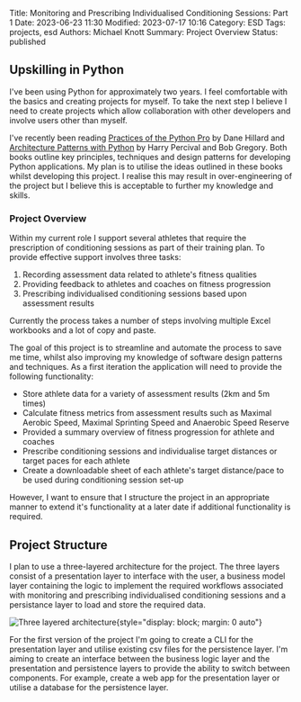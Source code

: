 Title: Monitoring and Prescribing Individualised Conditioning Sessions: Part 1
Date: 2023-06-23 11:30
Modified: 2023-07-17 10:16
Category: ESD
Tags: projects, esd
Authors: Michael Knott
Summary: Project Overview
Status: published

## Upskilling in Python
I've been using Python for approximately two years. I feel comfortable with the basics and creating projects for myself. To take the next step I believe I need to create projects which allow collaboration with other developers and involve users other than myself.

I've recently been reading [Practices of the Python Pro](https://thepythonpro.com/) by Dane Hillard and [Architecture Patterns with Python](https://www.cosmicpython.com/book/preface.html) by Harry Percival and Bob Gregory. Both books outline key principles, techniques and design patterns for developing Python applications. My plan is to utilise the ideas outlined in these books whilst developing this project. I realise this may result in over-engineering of the project but I believe this is acceptable to further my knowledge and skills.

### Project Overview
Within my current role I support several athletes that require the prescription of conditioning sessions as part of their training plan. To provide effective support involves three tasks:

1. Recording assessment data related to athlete's fitness qualities
2. Providing feedback to athletes and coaches on fitness progression
3. Prescribing individualised conditioning sessions based upon assessment results

Currently the process takes a number of steps involving multiple Excel workbooks and a lot of copy and paste.

The goal of this project is to streamline and automate the process to save me time, whilst also improving my knowledge of software design patterns and techniques. As a first iteration the application will need to provide the following functionality: 

+ Store athlete data for a variety of assessment results (2km and 5m times)
+ Calculate fitness metrics from assessment results such as Maximal Aerobic Speed, Maximal Sprinting Speed and Anaerobic Speed Reserve
+ Provided a summary overview of fitness progression for athlete and coaches
+ Prescribe conditioning sessions and individualise target distances or target paces for each athlete
+ Create a downloadable sheet of each athlete's target distance/pace to be used during conditioning session set-up

However, I want to ensure that I structure the project in an appropriate manner to extend it's functionality at a later date if additional functionality is required.

## Project Structure
I plan to use a three-layered architecture for the project. The three layers consist of a presentation layer to interface with the user, a business model layer containing the logic to implement the required workflows associated with monitoring and prescribing individualised conditioning sessions and a persistance layer to load and store the required data.

![Three layered architecture]({static}/images/three_layered_architecture.png "Three layered architecture"){style="display: block; margin: 0 auto"}

For the first version of the project I'm going to create a CLI for the presentation layer and utilise existing csv files for the persistence layer. I'm aiming to create an interface between the business logic layer and the presentation and persistence layers to provide the ability to switch between components. For example, create a web app for the presentation layer or utilise a database for the persistence layer.
